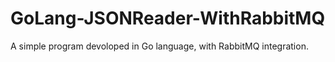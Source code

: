 # GoLang-JSONReader-WithRabbitMQ
A simple program devoloped in Go language, with RabbitMQ integration.
